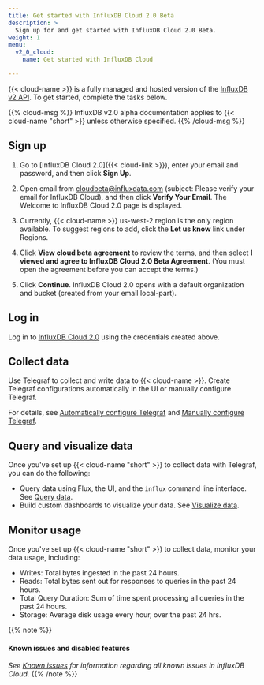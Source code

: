 ```yaml
---
title: Get started with InfluxDB Cloud 2.0 Beta
description: >
  Sign up for and get started with InfluxDB Cloud 2.0 Beta.
weight: 1
menu:
  v2_0_cloud:
    name: Get started with InfluxDB Cloud

---
```

{{< cloud-name >}} is a fully managed and hosted version of the [InfluxDB v2 API](/v2.0/reference/api/).
To get started, complete the tasks below.

{{% cloud-msg %}}
InfluxDB v2.0 alpha documentation applies to {{< cloud-name "short" >}} unless otherwise specified.
{{% /cloud-msg %}}

## Sign up

1. Go to [InfluxDB Cloud 2.0]({{< cloud-link >}}), enter your email and password, and then click **Sign Up**.

2. Open email from cloudbeta@influxdata.com (subject: Please verify your email for InfluxDB Cloud), and then click **Verify Your Email**. The Welcome to InfluxDB Cloud 2.0 page is displayed.

3. Currently, {{< cloud-name >}} us-west-2 region is the only region available. To suggest regions to add, click the **Let us know** link under Regions. 

3. Click **View cloud beta agreement** to review the terms, and then select **I viewed and agree to InfluxDB Cloud 2.0 Beta Agreement**. (You must open the agreement before you can accept the terms.)
    
4. Click **Continue**. InfluxDB Cloud 2.0 opens with a default organization and bucket (created from your email local-part).

## Log in

Log in to [InfluxDB Cloud 2.0](https://us-west-2-1.aws.cloud2.influxdata.com) using the credentials created above.

## Collect data

Use Telegraf to collect and write data to {{< cloud-name >}}. Create Telegraf configurations automatically in the UI or manually configure Telegraf.

For details, see [Automatically configure Telegraf](https://v2.docs.influxdata.com/v2.0/collect-data/use-telegraf/auto-config/#create-a-telegraf-configuration) and [Manually configure Telegraf](https://v2.docs.influxdata.com/v2.0/collect-data/use-telegraf/manual-config/).

## Query and visualize data

Once you've set up {{< cloud-name "short" >}} to collect data with Telegraf, you can do the following:

- Query data using Flux, the UI, and the `influx` command line interface. See [Query data](https://v2.docs.influxdata.com/v2.0/query-data/).
- Build custom dashboards to visualize your data. See [Visualize data](https://v2.docs.influxdata.com/v2.0/visualize-data/).

## Monitor usage

Once you've set up {{< cloud-name "short" >}} to collect data, monitor your data usage, including:

- Writes: Total bytes ingested in the past 24 hours.
- Reads: Total bytes sent out for responses to queries in the past 24 hours.
- Total Query Duration: Sum of time spent processing all queries in the past 24 hours.
- Storage: Average disk usage every hour, over the past 24 hrs.

{{% note %}}
#### Known issues and disabled features
_See [Known issues](/v2.0/cloud/about/known-issues/) for information regarding all known issues in InfluxDB Cloud._
{{% /note %}}
